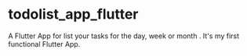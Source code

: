 # todolist_app_flutter
A Flutter App for list your tasks for the day, week or month .
It's my first functional Flutter App.

